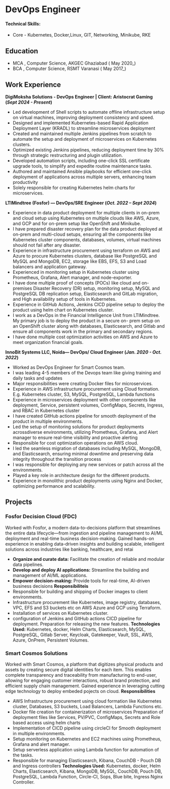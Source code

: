 # DevOps Engineer

#### Technical Skills: 
- Core - Kubernetes, Docker,Linux, GIT, Networking, Minikube, RKE

## Education							       		
- MCA , Computer Science, AKGEC Ghaziabad ( May 2020_)	 			        		
- BCA , Computer Science, RSMT Varanasi ( May 2017_)

## Work Experience
**DigiMoksha Solutions - DevOps Engineer | Client: Aristocrat Gaming (_Sept 2024 - Present_)**
- Led development of Shell scripts to automate offline infrastructure setup on virtual machines, improving deployment consistency and speed.
- Designed and implemented Kubernetes-based Rapid Application Deployment Layer (KRADL) to streamline microservices deployment
- Created and maintained multiple Jenkins pipelines from scratch to automate the setup and deployment of microservices on Kubernetes clusters.
- Optimized existing Jenkins pipelines, reducing deployment time by 30% through strategic restructuring and plugin utilization.
- Developed automation scripts, including one-click SSL certificate upgrade tools, to simplify and expedite routine maintenance tasks.
- Authored and maintained Ansible playbooks for efficient one-click deployment of applications across multiple servers, enhancing team productivity
- Solely responsible for creating Kubernetes helm charts for microservices.

**LTIMindtree (Fosfor) — DevOps/SRE Engineer (_Oct. 2022 – Sept 2024_)**
- Experience in data product deployment for multiple clients in on-prem and cloud setup using Kubernetes on multiple clouds like AWS, Azure, and GCP and for on-prem setup like OpenShift and Minikube.
- I have prepared disaster recovery plan for the data product deployed at on-prem and multi-cloud setups, ensuring all the components like Kubernetes cluster components, databases, volumes, virtual machines should not fail after any disaster.
- Experience in infrastructure procurement using terraform on AWS and Azure to procure Kubernetes clusters, database like PostgreSQL and MySQL and MongoDB, EC2, storage like EBS, EFS, S3 and Load balancers and application gateway.
- Experienced in monitoring setup in Kubernetes cluster using Prometheus, Grafana, Alert manager, and node-exporter.
- I have done multiple proof of concepts (POCs) like cloud and on- premises Disaster Recovery (DR) setup, monitoring setup, MySQL and PostgreSQL DB replication setup, Elasticsearch and GitLab migration, and High availability setup of tools in Kubernetes.
- Experience in GitHub Actions, Jenkins CICD pipeline setup to deploy the product using helm chart on Kubernetes cluster.
- I work as a DevOps in the Financial Intelligence Unit from LTIMindtree. My primary job is to deploy the product in a secure on- prem setup on an OpenShift cluster along with databases, Elasticsearch, and Gitlab and ensure all components work in the primary and secondary regions.
- I have done multiple cost optimization activities on AWS and Azure to meet organization financial goals.

**InnoBit Systems LLC, Noida— DevOps/ Cloud Engineer (_Jan. 2020 - Oct. 2022_)**
- Worked as DevOps Engineer for Smart Cosmos team.
- I was leading 4-5 members of the Devops team like giving training and daily tasks and updates
- Major responsibilities were creating Docker files for microservices.
- Experience in AWS infrastructure procurement using Cloud formation. E.g. Kubernetes cluster, S3, MySQL, PostgreSQL, Lambda functions
- Experience in microservices deployment with other components like deployment, Service, persistent volumes, ConfigMaps, Secrets, Ingress, and RBAC in Kubernetes cluster
- I have created GitHub actions pipeline for smooth deployment of the product in multiple environments.
- Led the setup of monitoring solutions for product deployments acrossdiverse environments, utilizing Prometheus, Grafana, and Alert manager to ensure real-time visibility and proactive alerting
- Responsible for cost optimization operations on AWS cloud.
- I led the seamless migration of databases including MySQL, MongoDB, and Elasticsearch, ensuring minimal downtime and preserving data integrity throughout the transition process
- I was responsible for deploying any new services or patch across all the environments.
- Played a key role in architecture design for the different products.
- Experience in monolithic product deployments using Nginx and Docker, optimizing performance and scalability.



## Projects
### Fosfor Decision Cloud (FDC)
​Worked with Fosfor, a modern data-to-decisions platform that streamlines the entire data lifecycle—from ingestion and pipeline management to AI/ML deployment and real-time business decision-making. Gained hands-on experience in enabling data-driven insights and building scalable, intelligent solutions across industries like banking, healthcare, and retai
- **Organize and curate data:** Facilitate the creation of reliable and modular data pipelines.​
- **Develop and deploy AI applications:** Streamline the building and management of AI/ML applications.​
- **Empower decision-making:** Provide tools for real-time, AI-driven business decisions
**Responsibiliteis**
- Responsible for building and shipping of Docker images to client environments.
- Infrastructure procurement like Kubernetes, image registry, databases, VPC, EFS and S3 buckets etc on AWS Azure and GCP using Terraform.
- Installation of services on Kubernetes cluster.
- configuration of Jenkins and GitHub actions CICD pipeline for deployment. Preparation for releasing the new features.
**Technologies Used:** Kubernetes, docker, Helm Charts, Elasticsearch, MySQL, PostgreSQL, Gitlab Server, Keycloak, Gatekeeper, Vault, SSL, AWS, Azure, OnPrem, Persistent Volumes.

### Smart Cosmos Solutions
Worked with Smart Cosmos, a platform that digitizes physical products and assets by creating secure digital identities for each item. This enables complete transparency and traceability from manufacturing to end-user, allowing for engaging customer interactions, robust brand protection, and efficient supply chain management. Gained experience in leveraging cutting edge technology to deploy embeded pojects on cloud.
**Responsibilities**
- AWS Infrastructure procurement using cloud formation like Kubernetes cluster, Databases, S3 buckets, Load Balancers, Lambda Functions etc.
- Docker file creation for containerization of microservices Preparation of deployment files like Services, PV/PVC, ConfigMaps, Secrets and Role based access using
helm charts
- Implementation of CICD pipeline using circleCI for Smooth deployment in multiple environments.
- Setup monitoring on Kubernetes and EC2 machines using Prometheus, Grafana and alert manager.
- Setup serverless application using Lambda function for automation of the tasks.
- Responsible for managing Elasticsearch, Kibana, CouchDB - Pouch DB and Ingress controllers
**Technologies Used:** Kubernetes, docker, Helm Charts, Elasticsearch, Kibana, MongoDB, MySQL, CouchDB,
Pouch DB, PostgreSQL, Lambda Function, Circle-CI, Sops, Blue bite, Ingress Nginx Controller.



